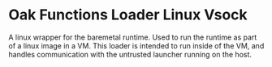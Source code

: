 # Oak Functions Loader Linux Vsock

A linux wrapper for the baremetal runtime. Used to run the runtime as part of a
linux image in a VM. This loader is intended to run inside of the VM, and
handles communication with the untrusted launcher running on the host.
